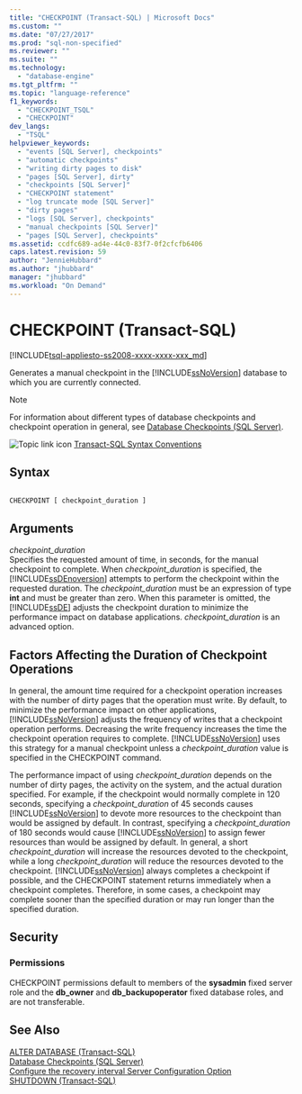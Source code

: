 ```yaml
---
title: "CHECKPOINT (Transact-SQL) | Microsoft Docs"
ms.custom: ""
ms.date: "07/27/2017"
ms.prod: "sql-non-specified"
ms.reviewer: ""
ms.suite: ""
ms.technology: 
  - "database-engine"
ms.tgt_pltfrm: ""
ms.topic: "language-reference"
f1_keywords: 
  - "CHECKPOINT_TSQL"
  - "CHECKPOINT"
dev_langs: 
  - "TSQL"
helpviewer_keywords: 
  - "events [SQL Server], checkpoints"
  - "automatic checkpoints"
  - "writing dirty pages to disk"
  - "pages [SQL Server], dirty"
  - "checkpoints [SQL Server]"
  - "CHECKPOINT statement"
  - "log truncate mode [SQL Server]"
  - "dirty pages"
  - "logs [SQL Server], checkpoints"
  - "manual checkpoints [SQL Server]"
  - "pages [SQL Server], checkpoints"
ms.assetid: ccdfc689-ad4e-44c0-83f7-0f2cfcfb6406
caps.latest.revision: 59
author: "JennieHubbard"
ms.author: "jhubbard"
manager: "jhubbard"
ms.workload: "On Demand"
---
```

# CHECKPOINT (Transact-SQL)
[!INCLUDE[tsql-appliesto-ss2008-xxxx-xxxx-xxx_md](../../includes/tsql-appliesto-ss2008-xxxx-xxxx-xxx-md.md)]

  Generates a manual checkpoint in the [!INCLUDE[ssNoVersion](../../includes/ssnoversion-md.md)] database to which you are currently connected.  
  
> [!NOTE]  
>  For information about different types of database checkpoints and checkpoint operation in general, see [Database Checkpoints &#40;SQL Server&#41;](../../relational-databases/logs/database-checkpoints-sql-server.md).  
  
 ![Topic link icon](../../database-engine/configure-windows/media/topic-link.gif "Topic link icon") [Transact-SQL Syntax Conventions](../../t-sql/language-elements/transact-sql-syntax-conventions-transact-sql.md)  
  
## Syntax  
  
```  
  
CHECKPOINT [ checkpoint_duration ]  
```  
  
## Arguments  
 *checkpoint_duration*  
 Specifies the requested amount of time, in seconds, for the manual checkpoint to complete. When *checkpoint_duration* is specified, the [!INCLUDE[ssDEnoversion](../../includes/ssdenoversion-md.md)] attempts to perform the checkpoint within the requested duration. The *checkpoint_duration* must be an expression of type **int** and must be greater than zero. When this parameter is omitted, the [!INCLUDE[ssDE](../../includes/ssde-md.md)] adjusts the checkpoint duration to minimize the performance impact on database applications. *checkpoint_duration* is an advanced option.  
  
## Factors Affecting the Duration of Checkpoint Operations  
 In general, the amount time required for a checkpoint operation increases with the number of dirty pages that the operation must write. By default, to minimize the performance impact on other applications, [!INCLUDE[ssNoVersion](../../includes/ssnoversion-md.md)] adjusts the frequency of writes that a checkpoint operation performs. Decreasing the write frequency increases the time the checkpoint operation requires to complete. [!INCLUDE[ssNoVersion](../../includes/ssnoversion-md.md)] uses this strategy for a manual checkpoint unless a *checkpoint_duration* value is specified in the CHECKPOINT command.  
  
 The performance impact of using *checkpoint_duration* depends on the number of dirty pages, the activity on the system, and the actual duration specified. For example, if the checkpoint would normally complete in 120 seconds, specifying a *checkpoint_duration* of 45 seconds causes [!INCLUDE[ssNoVersion](../../includes/ssnoversion-md.md)] to devote more resources to the checkpoint than would be assigned by default. In contrast, specifying a *checkpoint_duration* of 180 seconds would cause [!INCLUDE[ssNoVersion](../../includes/ssnoversion-md.md)] to assign fewer resources than would be assigned by default. In general, a short *checkpoint_duration* will increase the resources devoted to the checkpoint, while a long *checkpoint_duration* will reduce the resources devoted to the checkpoint. [!INCLUDE[ssNoVersion](../../includes/ssnoversion-md.md)] always completes a checkpoint if possible, and the CHECKPOINT statement returns immediately when a checkpoint completes. Therefore, in some cases, a checkpoint may complete sooner than the specified duration or may run longer than the specified duration.  
  
##  <a name="Security"></a> Security  
  
### Permissions  
 CHECKPOINT permissions default to members of the **sysadmin** fixed server role and the **db_owner** and **db_backupoperator** fixed database roles, and are not transferable.  
  
## See Also  
 [ALTER DATABASE &#40;Transact-SQL&#41;](../../t-sql/statements/alter-database-transact-sql.md)   
 [Database Checkpoints &#40;SQL Server&#41;](../../relational-databases/logs/database-checkpoints-sql-server.md)   
 [Configure the recovery interval Server Configuration Option](../../database-engine/configure-windows/configure-the-recovery-interval-server-configuration-option.md)   
 [SHUTDOWN &#40;Transact-SQL&#41;](../../t-sql/language-elements/shutdown-transact-sql.md)  
  
  
